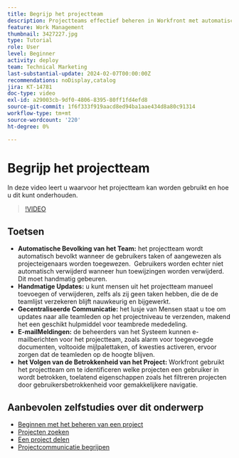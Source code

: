 ```yaml
---
title: Begrijp het projectteam
description: Projectteams effectief beheren in Workfront met automatische teampopulatie, handmatige updates, gecentraliseerde communicatie, e-mailmeldingen en het bijhouden van projectbetrokkenheid voor gestroomlijnde samenwerking.
feature: Work Management
thumbnail: 3427227.jpg
type: Tutorial
role: User
level: Beginner
activity: deploy
team: Technical Marketing
last-substantial-update: 2024-02-07T00:00:00Z
recommendations: noDisplay,catalog
jira: KT-14781
doc-type: video
exl-id: a29003cb-9df0-4806-8395-80ff1fd4efd8
source-git-commit: 1f6f333f919aacd8ed94ba1aae434d8a80c91314
workflow-type: tm+mt
source-wordcount: '220'
ht-degree: 0%

---
```


# Begrijp het projectteam

In deze video leert u waarvoor het projectteam kan worden gebruikt en hoe u dit kunt onderhouden.

>[!VIDEO](https://video.tv.adobe.com/v/3444595/?quality=12&learn=on&enablevpops&captions=dut)

## Toetsen

* **Automatische Bevolking van het Team:** het projectteam wordt automatisch bevolkt wanneer de gebruikers taken of aangewezen als projecteigenaars worden toegewezen. &#x200B; Gebruikers worden echter niet automatisch verwijderd wanneer hun toewijzingen worden verwijderd. Dit moet handmatig gebeuren. &#x200B;
* **Handmatige Updates:** u kunt mensen uit het projectteam manueel toevoegen of verwijderen, zelfs als zij geen taken hebben, die de de teamlijst verzekeren blijft nauwkeurig en bijgewerkt. &#x200B;
* **Gecentraliseerde Communicatie:** het lusje van Mensen staat u toe om updates naar alle teamleden op het projectniveau te verzenden, makend het een geschikt hulpmiddel voor teambrede mededeling. &#x200B;
* **E-mailMeldingen:** de beheerders van het Systeem kunnen e-mailberichten voor het projectteam, zoals alarm voor toegevoegde documenten, voltooide mijlpalettaken, of kwesties activeren, ervoor zorgen dat de teamleden op de hoogte blijven. &#x200B;
* **het Volgen van de Betrokkenheid van het Project:** Workfront gebruikt het projectteam om te identificeren welke projecten een gebruiker in wordt betrokken, toelatend eigenschappen zoals het filtreren projecten door gebruikersbetrokkenheid voor gemakkelijkere navigatie. &#x200B;

## Aanbevolen zelfstudies over dit onderwerp

* [Beginnen met het beheren van een project](/help/manage-work/projects/getting-started-manage-a-project.md)
* [Projecten zoeken](/help/manage-work/projects/find-projects.md)
* [Een project delen](/help/manage-work/projects/share-a-project.md)
* [Projectcommunicatie begrijpen](/help/manage-work/projects/understand-project-communication.md)
